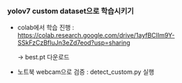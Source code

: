 ### yolov7 custom dataset으로 학습시키기

- colab에서 학습 진행 : https://colab.research.google.com/drive/1ayfBCIIm9Y-SSkFzCzBfIuJn3eZd7eod?usp=sharing

  -> best.pt 다운로드

  
- 노트북 webcam으로 검증 : detect_custom.py 실행

